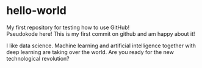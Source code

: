 # hello-world
My first repository for testing how to use GitHub!\
Pseudokode here! This is my first commit on github and am happy about it!

I like data science. Machine learning  and artificial intelligence together with deep learning are taking over the world.
Are you ready for the new technological revolution?
